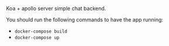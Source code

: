 Koa + apollo server simple chat backend.

You should run the following commands to have the app running:

* `docker-compose build`
* `docker-compose up` 